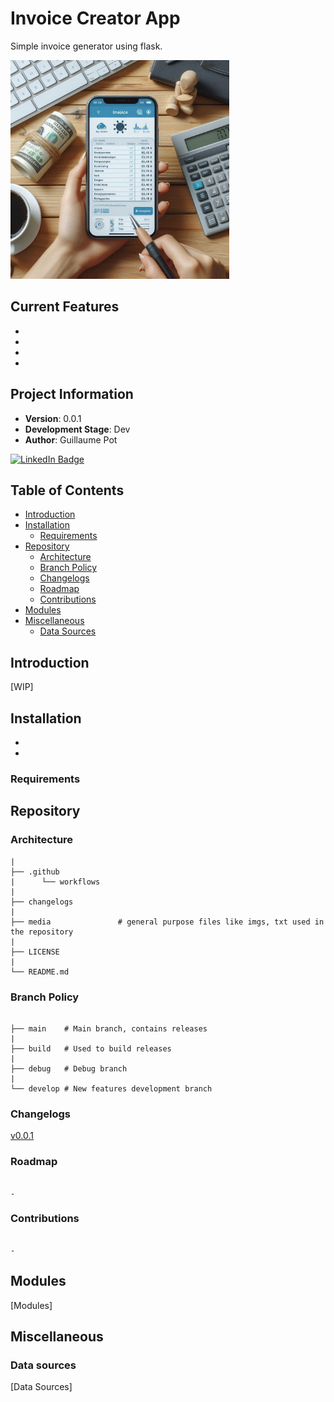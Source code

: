 # Invoice Creator App


Simple invoice generator using flask.


<img src="./media/img.jpeg" width="350" height="350">



## Current Features

- 
-
-
-


## Project Information

- **Version**: 0.0.1
- **Development Stage**: Dev
- **Author**: Guillaume Pot

[![LinkedIn Badge](https://img.shields.io/badge/LinkedIn-0077B5?style=for-the-badge&logo=linkedin&logoColor=white)](https://www.linkedin.com/in/062guillaumepot/)




## Table of Contents
- [Introduction](#introduction)
- [Installation](#installation)
    - [Requirements](#requirements)
- [Repository](#repository)
    - [Architecture](#architecture)
    - [Branch Policy](#branch-policy)
    - [Changelogs](#changelogs)
    - [Roadmap](#roadmap)
    - [Contributions](#contirbutions)
- [Modules](#modules)
- [Miscellaneous](#miscellaneous)
    - [Data Sources](#data-sources)




## Introduction

[WIP]





## Installation

-
-




### Requirements






## Repository



### Architecture


```
|
├── .github
|      └── workflows
|
├── changelogs
|
├── media               # general purpose files like imgs, txt used in the repository
|
├── LICENSE
|
└── README.md

```


### Branch Policy


```

├── main    # Main branch, contains releases
|   
├── build   # Used to build releases
|
├── debug   # Debug branch
|
└── develop # New features development branch

```



### Changelogs

[v0.0.1](./changelogs/0.0.1.md)



### Roadmap

```

-

```


### Contributions

```

-

```


## Modules


[Modules]






## Miscellaneous


### Data sources

[Data Sources]
